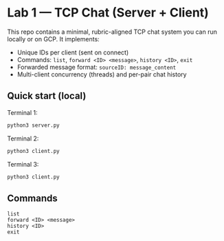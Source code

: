 # Lab 1 — TCP Chat (Server + Client)

This repo contains a minimal, rubric-aligned TCP chat system you can run locally or on GCP. It implements:
- Unique IDs per client (sent on connect)
- Commands: `list`, `forward <ID> <message>`, `history <ID>`, `exit`
- Forwarded message format: `sourceID: message_content`
- Multi-client concurrency (threads) and per-pair chat history

## Quick start (local)
Terminal 1:

```bash
python3 server.py
````


Terminal 2:

```bash
python3 client.py
```

Terminal 3:

```bash
python3 client.py
```

## Commands

```
list
forward <ID> <message>
history <ID>
exit
```

```
```
